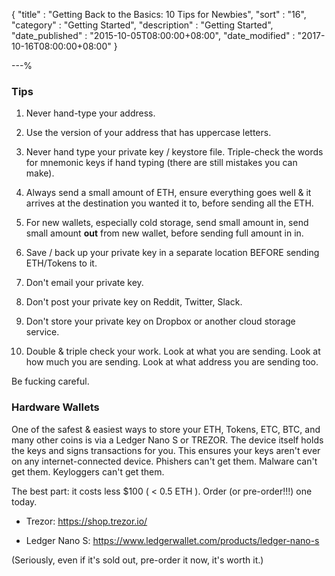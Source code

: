 {
"title"       : "Getting Back to the Basics: 10 Tips for Newbies",
"sort"        : "16",
"category"    : "Getting Started",
"description" : "Getting Started",
"date_published" : "2015-10-05T08:00:00+08:00",
"date_modified"  : "2017-10-16T08:00:00+08:00"
}

---%


### Tips

1. Never hand-type your address.

2. Use the version of your address that has uppercase letters.

3. Never hand type your private key / keystore file. Triple-check the words for mnemonic keys if hand typing (there are still mistakes you can make).

4. Always send a small amount of ETH, ensure everything goes well & it arrives at the destination you wanted it to, before sending all the ETH.

5. For new wallets, especially cold storage, send small amount in, send small amount **out** from new wallet, before sending full amount in in.

6. Save / back up your private key in a separate location BEFORE sending ETH/Tokens to it.

7. Don't email your private key.

8. Don't post your private key on Reddit, Twitter, Slack.

9. Don't store your private key on Dropbox or another cloud storage service.

10. Double & triple check your work. Look at what you are sending. Look at how much you are sending. Look at what address you are sending too.

Be fucking careful.



### Hardware Wallets

One of the safest & easiest ways to store your ETH, Tokens, ETC, BTC, and many other coins is via a Ledger Nano S or TREZOR. The device itself holds the keys and signs transactions for you. This ensures your keys aren't ever on any internet-connected device. Phishers can't get them. Malware can't get them. Keyloggers can't get them.

The best part: it costs less $100 ( < 0.5 ETH ).  Order (or pre-order!!!) one today.

- Trezor: https://shop.trezor.io/

- Ledger Nano S: https://www.ledgerwallet.com/products/ledger-nano-s

 (Seriously, even if it's sold out, pre-order it now, it's worth it.)
